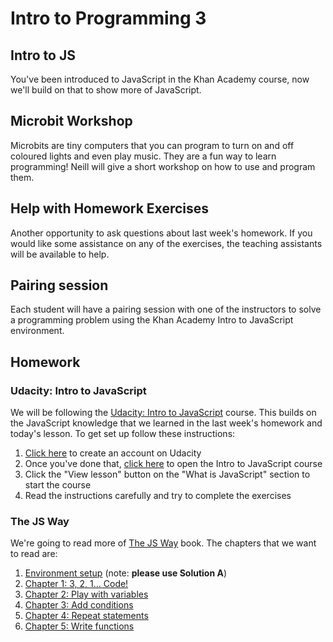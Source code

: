 # Intro to Programming 3

## Intro to JS

You've been introduced to JavaScript in the Khan Academy course, now we'll build on that to show more of JavaScript.

## Microbit Workshop

Microbits are tiny computers that you can program to turn on and off coloured lights and even play music. They are a fun way to learn programming! Neill will give a short workshop on how to use and program them.

## Help with Homework Exercises

Another opportunity to ask questions about last week's homework. If you would like some assistance on any of the exercises, the teaching assistants will be available to help.

## Pairing session

Each student will have a pairing session with one of the instructors to solve a programming problem using the Khan Academy Intro to JavaScript environment.

## Homework

### Udacity: Intro to JavaScript

We will be following the [Udacity: Intro to JavaScript](https://classroom.udacity.com/courses/ud803) course. This builds on the JavaScript knowledge that we learned in the last week's homework and today's lesson. To get set up follow these instructions:

1. [Click here](https://auth.udacity.com/sign-up) to create an account on Udacity
2. Once you've done that, [click here](https://classroom.udacity.com/courses/ud803) to open the Intro to JavaScript course
3. Click the "View lesson" button on the "What is JavaScript" section to start the course
4. Read the instructions carefully and try to complete the exercises

### The JS Way

We're going to read more of [The JS Way](https://github.com/bpesquet/thejsway) book. The chapters that we want to read are:

1. [Environment setup](https://github.com/bpesquet/thejsway/blob/master/manuscript/intro04.md) (note: **please use Solution A**)
2. [Chapter 1: 3, 2, 1... Code!](https://github.com/bpesquet/thejsway/blob/master/manuscript/chapter01.md)
3. [Chapter 2: Play with variables](https://github.com/bpesquet/thejsway/blob/master/manuscript/chapter02.md)
4. [Chapter 3: Add conditions](https://github.com/bpesquet/thejsway/blob/master/manuscript/chapter03.md)
5. [Chapter 4: Repeat statements](https://github.com/bpesquet/thejsway/blob/master/manuscript/chapter04.md)
6. [Chapter 5: Write functions](https://github.com/bpesquet/thejsway/blob/master/manuscript/chapter05.md)
